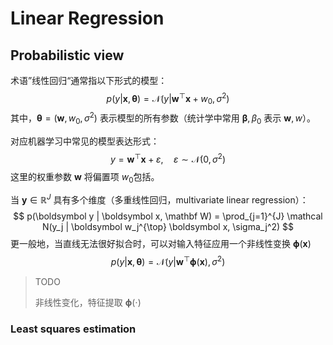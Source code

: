 # Linear Regression







## Probabilistic view

术语”线性回归“通常指以下形式的模型：
$$
p(y | \boldsymbol x, \boldsymbol \theta) = \mathcal N(y | \boldsymbol w^{\top} \boldsymbol x + w_0, \sigma^2)
$$
其中，$\boldsymbol \theta = (\boldsymbol w, w_0, \sigma^2)$ 表示模型的所有参数（统计学中常用 $\boldsymbol \beta, \beta_0$ 表示 $\boldsymbol w, w$）。

对应机器学习中常见的模型表达形式：
$$
y = \boldsymbol w^{\top} \boldsymbol x + \varepsilon, \quad \varepsilon \sim \mathcal N(0, \sigma^2)
$$
这里的权重参数 $\boldsymbol w$ 将偏置项 $w_0$​ 包括。



当 $\boldsymbol y \in \mathbb R^{J}$ 具有多个维度（多重线性回归，multivariate linear regression）：
$$
p(\boldsymbol y | \boldsymbol x, \mathbf W) = \prod_{j=1}^{J} \mathcal N(y_j | \boldsymbol w_j^{\top} \boldsymbol x, \sigma_j^2)
$$
更一般地，当直线无法很好拟合时，可以对输入特征应用一个非线性变换 $\boldsymbol \phi(\boldsymbol x)$ 
$$
p(y | \boldsymbol x, \boldsymbol \theta) = \mathcal N(y | \boldsymbol w^{\top} \boldsymbol \phi(\boldsymbol x), \sigma^2)
$$

> TODO
>
> 非线性变化，特征提取 $\boldsymbol \phi(\cdot)$





### Least squares estimation